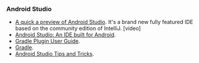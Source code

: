 ### Android Studio

  * [A quick a preview of Android Studio](http://www.youtube.com/watch?v=e0fXuyL0xVU). It's a brand new fully featured IDE based on the community edition of IntelliJ. [video]
  * [Android Studio: An IDE built for Android](http://android-developers.blogspot.com.es/2013/05/android-studio-ide-built-for-android.html).
  * [Gradle Plugin User Guide](http://tools.android.com/tech-docs/new-build-system/user-guide).
  * [Gradle](http://www.gradle.org).
  * [Android Studio Tips and Tricks](http://developer.android.com/sdk/installing/studio-tips.html).